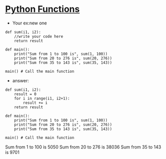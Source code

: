 # [Python Functions](https://colab.research.google.com/drive/1yjMNVERIWPidboPsY-DlisHFQ2m89XAE?usp=sharing)
- Your ex:new one
```
def sum(i1, i2):
    //write your code here
    return result

def main():
    print("Sum from 1 to 100 is", sum(1, 100)) 
    print("Sum from 20 to 276 is", sum(20, 276))
    print("Sum from 35 to 143 is", sum(35, 143))

main() # Call the main function
```
- answer:
```
def sum(i1, i2):
    result = 0 
    for i in range(i1, i2+1):
        result += i
    return result

def main():
    print("Sum from 1 to 100 is", sum(1, 100)) 
    print("Sum from 20 to 276 is", sum(20, 276))
    print("Sum from 35 to 143 is", sum(35, 143))

main() # Call the main function
```

Sum from 1 to 100 is 5050
Sum from 20 to 276 is 38036
Sum from 35 to 143 is 9701
```
